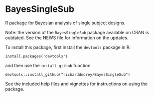 # BayesSingleSub
R package for Bayesian analysis of single subject designs.


Note: the version of the `BayesSingleSub` package available on CRAN is outdated. See the NEWS file for information on the updates.

To install this package, first install the `devtools` package in R:

    install.packages('devtools')
    
and then use the `install_github` function:

    devtools::install_github("richarddmorey/BayesSingleSub")
    
See the included help files and vignettes for instructions on using the package.
